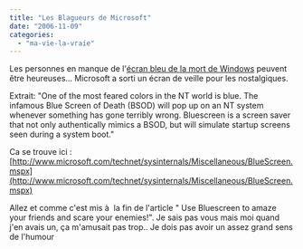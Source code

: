 ```yaml
---
title: "Les Blagueurs de Microsoft"
date: "2006-11-09"
categories: 
  - "ma-vie-la-vraie"
---
```


Les personnes en manque de l'[écran bleu de la mort de Windows](http://www.youtube.com/watch?v=TGLhuF3L48U) peuvent être heureuses... Microsoft a sorti un écran de veille pour les nostalgiques.

Extrait: "One of the most feared colors in the NT world is blue. The infamous Blue Screen of Death (BSOD) will pop up on an NT system whenever something has gone terribly wrong. Bluescreen is a screen saver that not only authentically mimics a BSOD, but will simulate startup screens seen during a system boot."

Ca se trouve ici : [http://www.microsoft.com/technet/sysinternals/Miscellaneous/BlueScreen.mspx](http://www.microsoft.com/technet/sysinternals/Miscellaneous/BlueScreen.mspx)

Allez et comme c'est mis à  la fin de l'article " Use Bluescreen to amaze your friends and scare your enemies!". Je sais pas vous mais moi quand j'en avais un, ça m'amusait pas trop.. Je dois pas avoir un assez grand sens de l'humour
